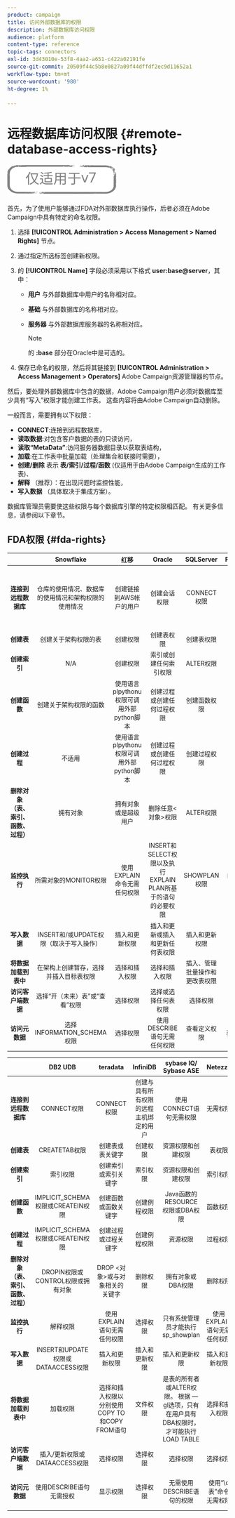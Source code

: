 ```yaml
---
product: campaign
title: 访问外部数据库的权限
description: 外部数据库访问权限
audience: platform
content-type: reference
topic-tags: connectors
exl-id: 3d43010e-53f8-4aa2-a651-c422a02191fe
source-git-commit: 20509f44c5b8e0827a09f44dffdf2ec9d11652a1
workflow-type: tm+mt
source-wordcount: '980'
ht-degree: 1%

---
```


# 远程数据库访问权限 {#remote-database-access-rights}

![](../../assets/v7-only.svg)

首先，为了使用户能够通过FDA对外部数据库执行操作，后者必须在Adobe Campaign中具有特定的命名权限。

1. 选择 **[!UICONTROL Administration > Access Management > Named Rights]** 节点。
1. 通过指定所选标签创建新权限。
1. 的 **[!UICONTROL Name]** 字段必须采用以下格式 **user:base@server**，其中：

   * **用户** 与外部数据库中用户的名称相对应。
   * **基础** 与外部数据库的名称相对应。
   * **服务器** 与外部数据库服务器的名称相对应。

      >[!NOTE]
      >
      >的 **:base** 部分在Oracle中是可选的。

1. 保存已命名的权限，然后将其链接到 **[!UICONTROL Administration > Access Management > Operators]** Adobe Campaign资源管理器的节点。

然后，要处理外部数据库中包含的数据，Adobe Campaign用户必须对数据库至少具有“写入”权限才能创建工作表。 这些内容将由Adobe Campaign自动删除。

一般而言，需要拥有以下权限：

* **CONNECT**:连接到远程数据库，
* **读取数据**:对包含客户数据的表的只读访问，
* **读取“MetaData”**:访问服务器数据目录以获取表结构，
* **加载**:在工作表中批量加载（处理集合和联接时需要），
* **创建/删除** 表示 **表/索引/过程/函数** (仅适用于由Adobe Campaign生成的工作表)、
* **解释** （推荐）：在出现问题时监控性能，
* **写入数据** （具体取决于集成方案）。

数据库管理员需要使这些权限与每个数据库引擎的特定权限相匹配。 有关更多信息，请参阅以下章节。

## FDA权限 {#fda-rights}

|   | Snowflake | 红移 | Oracle | SQLServer | PostgreSQL | MySQL |
|:-:|:-:|:-:|:-:|:-:|:-:|:-:|
| **连接到远程数据库** | 仓库的使用情况、数据库的使用情况和架构权限的使用情况 | 创建链接到AWS帐户的用户 | 创建会话权限 | CONNECT权限 | CONNECT权限 | 创建与具有所有权限的远程主机绑定的用户 |
| **创建表** | 创建关于架构权限的表 | 创建权限 | 创建表权限 | 创建表权限 | 创建权限 | 创建权限 |
| **创建索引** | N/A | 创建权限 | 索引或创建任何索引权限 | ALTER权限 | 创建权限 | 索引权限 |
| **创建函数** | 创建关于架构权限的函数 | 使用语言plpythonu权限可调用外部python脚本 | 创建过程或创建任何过程权限 | 创建函数权限 | 使用权限 | 创建例程权限 |
| **创建过程** | 不适用 | 使用语言plpythonu权限可调用外部python脚本 | 创建过程或创建任何过程权限 | 创建过程权限 | 使用权限（过程是函数） | 创建例程权限 |
| **删除对象（表、索引、函数、过程）** | 拥有对象 | 拥有对象或是超级用户 | 删除任意&lt;对象>权限 | ALTER权限 | 表：拥有表索引：拥有索引函数：拥有函数 | 删除权限 |
| **监控执行** | 所需对象的MONITOR权限 | 使用EXPLAIN命令无需任何权限 | INSERT和SELECT权限以及执行EXPLAIN PLAN所基于的语句的必要权限 | SHOWPLAN权限 | 使用EXPLAIN语句无需任何权限 | 选择权限 |
| **写入数据** | INSERT和/或UPDATE权限（取决于写入操作） | 插入和更新权限 | 插入和更新或插入和更新任何表权限 | 插入和更新权限 | 插入和更新权限 | 插入和更新权限 |
| **将数据加载到表中** | 在架构上创建暂存，选择并插入目标表权限 | 选择和插入权限 | 选择和插入权限 | 插入、管理批量操作和更改表权限 | 选择和插入权限 | 文件权限 |
| **访问客户端数据** | 选择“开（未来）表”或“查看”权限 | 选择权限 | 选择或选择任何表权限 | 选择权限 | 选择权限 | 选择权限 |
| **访问元数据** | 选择INFORMATION_SCHEMA权限 | 选择权限 | 使用DESCRIBE语句无需任何权限 | 查看定义权限 | 使用“\d表”命令无需权限 | 选择权限 |

|   | DB2 UDB | teradata | InfiniDB | sybase IQ/ Sybase ASE | Netezza | AsterData |
|:-:|:-:|:-:|:-:|:-:|:-:|:-:|
| **连接到远程数据库** | CONNECT权限 | CONNECT权限 | 创建与具有所有权限的远程主机绑定的用户 | 使用CONNECT语句无需权限 | 无需权限 | CONNECT权限 |
| **创建表** | CREATETAB权限 | 创建表或表关键字 | 创建权限 | 资源权限和创建权限 | 表权限 | 创建权限 |
| **创建索引** | 索引权限 | 创建索引或索引关键字 | 索引权限 | 资源权限和创建权限 | 索引权限 | 创建权限 |
| **创建函数** | IMPLICIT_SCHEMA权限或CREATEIN权限 | 创建函数或函数关键字 | 创建例程权限 | Java函数的RESOURCE权限或DBA权限 | 函数权限 | 创建函数权限 |
| **创建过程** | IMPLICIT_SCHEMA权限或CREATEIN权限 | 创建过程或过程关键字 | 创建例程权限 | 资源权限 | 过程权限 | 创建函数权限 |
| **删除对象（表、索引、函数、过程）** | DROPIN权限或CONTROL权限或拥有对象 | DROP &lt;对象>或与对象相关的关键字 | 删除权限 | 拥有对象或DBA权限 | 删除权限 | 拥有对象 |
| **监控执行** | 解释权限 | 使用EXPLAIN语句无需任何权限 | 选择权限 | 只有系统管理员才能执行sp_showplan | 使用EXPLAIN语句无需任何权限 | 使用EXPLAIN语句无需任何权限 |
| **写入数据** | INSERT和UPDATE权限或DATAACCESS权限 | 插入和更新权限 | 插入和更新权限 | 插入和更新权限 | 插入和更新权限 | 插入和更新权限 |
| **将数据加载到表中** | 加载权限 | 选择和插入权限以分别使用COPY TO和COPY FROM语句 | 文件权限 | 是表的所有者或ALTER权限。 根据 — gl选项，只有在用户具有DBA权限时，才可能执行LOAD TABLE | 选择和插入权限 | 选择和插入权限 |
| **访问客户端数据** | 插入/更新权限或DATAACCESS权限 | 选择权限 | 选择权限 | 选择权限 | 选择权限 | 选择权限 |
| **访问元数据** | 使用DESCRIBE语句无需授权 | 显示权限 | 选择权限 | 无需使用DESCRIBE语句的权限 | 使用“\d表”命令无需权限 | 使用SHOW命令无需任何权限 |
